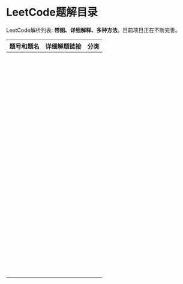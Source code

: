 # LeetCode题解目录

LeetCode解析列表: **带图、详细解释、多种方法**。目前项目正在不断完善。

| 题号和题名 | 详细解题链接 | 分类 |
| ---------- | ------------ | ---- |
|            |              |      |
|            |              |      |
|            |              |      |
|            |              |      |
|            |              |      |
|            |              |      |
|            |              |      |
|            |              |      |
|            |              |      |
|            |              |      |
|            |              |      |
|            |              |      |
|            |              |      |
|            |              |      |
|            |              |      |
|            |              |      |
|            |              |      |
|            |              |      |
|            |              |      |
|            |              |      |
|            |              |      |
|            |              |      |
|            |              |      |
|            |              |      |
|            |              |      |
|            |              |      |
|            |              |      |
|            |              |      |
|            |              |      |
|            |              |      |
|            |              |      |
|            |              |      |
|            |              |      |
|            |              |      |
|            |              |      |
|            |              |      |
|            |              |      |
|            |              |      |
|            |              |      |
|            |              |      |
|            |              |      |
|            |              |      |
|            |              |      |
|            |              |      |
|            |              |      |
|            |              |      |
|            |              |      |
|            |              |      |
|            |              |      |
|            |              |      |
|            |              |      |
|            |              |      |
|            |              |      |
|            |              |      |
|            |              |      |
|            |              |      |
|            |              |      |
|            |              |      |
|            |              |      |
|            |              |      |
|            |              |      |
|            |              |      |
|            |              |      |
|            |              |      |
|            |              |      |
|            |              |      |
|            |              |      |
|            |              |      |
|            |              |      |
|            |              |      |
|            |              |      |
|            |              |      |
|            |              |      |
|            |              |      |
|            |              |      |
|            |              |      |
|            |              |      |
|            |              |      |
|            |              |      |
|            |              |      |
|            |              |      |
|            |              |      |
|            |              |      |
|            |              |      |
|            |              |      |
|            |              |      |
|            |              |      |
|            |              |      |
|            |              |      |
|            |              |      |
|            |              |      |
|            |              |      |
|            |              |      |
|            |              |      |
|            |              |      |
|            |              |      |
|            |              |      |
|            |              |      |
|            |              |      |
|            |              |      |

